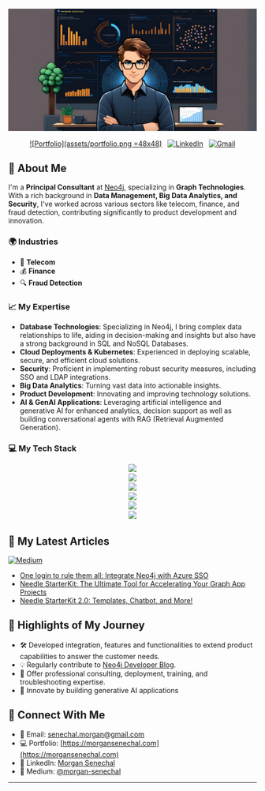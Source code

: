 [![Header](assets/github-cover.jpg)](https://github.com/msenechal)

<div align="center">

[![Portfolio](assets/portfolio.png =48x48)](https://www.morgansenechal.com/) &nbsp;
[![LinkedIn](https://skillicons.dev/icons?i=linkedin)](https://www.linkedin.com/in/morgan-senechal/) &nbsp;
[![Gmail](https://skillicons.dev/icons?i=gmail)](mailto:senechal.morgan@gmail.com?subject=Hello%20Morgan,%20From%20Github)

</div>

## 🚀 About Me
I'm a **Principal Consultant** at [Neo4j](https://neo4j.com/), specializing in **Graph Technologies**. With a rich background in **Data Management, Big Data Analytics, and Security**, I've worked across various sectors like telecom, finance, and fraud detection, contributing significantly to product development and innovation.

### 🌍 Industries
- 📡 **Telecom**
- 💰 **Finance**
- 🔍 **Fraud Detection**

### 📈 My Expertise
- **Database Technologies**: Specializing in Neo4j, I bring complex data relationships to life, aiding in decision-making and insights but also have a strong background in SQL and NoSQL Databases.
- **Cloud Deployments & Kubernetes**: Experienced in deploying scalable, secure, and efficient cloud solutions.
- **Security**: Proficient in implementing robust security measures, including SSO and LDAP integrations.
- **Big Data Analytics**: Turning vast data into actionable insights.
- **Product Development**: Innovating and improving technology solutions.
- **AI & GenAI Applications**: Leveraging artificial intelligence and generative AI for enhanced analytics, decision support as well as building conversational agents with RAG (Retrieval Augmented Generation).

### 💻 My Tech Stack
<p align="center">
  <a href="#">
    <img src="https://skillicons.dev/icons?i=aws,gcp,azure,openshift&theme=dark" /> <br>
    <img src="https://skillicons.dev/icons?i=kubernetes,docker,linux,raspberrypi&theme=dark" /> <br>
    <img src="https://skillicons.dev/icons?i=java,js,nodejs,react,typescript,py,fastapi,php&theme=dark" />
    <br>
    <img src="https://skillicons.dev/icons?i=git,github,githubactions,gitlab,ansible,jenkins&theme=dark" />
    <br>
    <img src="https://skillicons.dev/icons?i=idea,vscode,figma&theme=dark" />
    <br>
    <img src="https://skillicons.dev/icons?i=ai&theme=dark" />
  </a>
</p>

## 📖 My Latest Articles
<p align="left">
    <a target="_blank"href="https://medium.com/@morgan-senechal"><img alt="Medium" src="https://img.shields.io/badge/Medium-12100E?style=for-the-badge&logo=medium&logoColor=white" /></a>&nbsp;&nbsp;
</p>

- [One login to rule them all: Integrate Neo4j with Azure SSO](https://medium.com/neo4j/how-to-integrate-neo4j-with-sso-on-azure-one-login-to-rule-them-all-3492b41a9aa8)
- [Needle StarterKit: The Ultimate Tool for Accelerating Your Graph App Projects](https://medium.com/neo4j/needle-starterkit-the-ultimate-tool-for-accelerating-your-graph-app-projects-1eb175064faf)
- [Needle StarterKit 2.0: Templates, Chatbot, and More!](https://medium.com/neo4j/needle-starterkit-2-0-templates-chatbot-and-more-e0ed9b84ccba)

## 🌟 Highlights of My Journey
- 🛠️ Developed integration, features and functionalities to extend product capabilities to answer the customer needs.
- 💡 Regularly contribute to [Neo4j Developer Blog](https://medium.com/neo4j).
- 🚀 Offer professional consulting, deployment, training, and troubleshooting expertise.
- 🧠 Innovate by building generative AI applications 

## 🤝 Connect With Me
- 📧 Email: [senechal.morgan@gmail.com](mailto:senechal.morgan@gmail.com)
- 💻 Portfolio: [https://morgansenechal.com](https://morgansenechal.com)
- 💼 LinkedIn: [Morgan Senechal](https://www.linkedin.com/in/morgan-senechal/)
- 📕 Medium: [@morgan-senechal](https://medium.com/@morgan-senechal)


---

